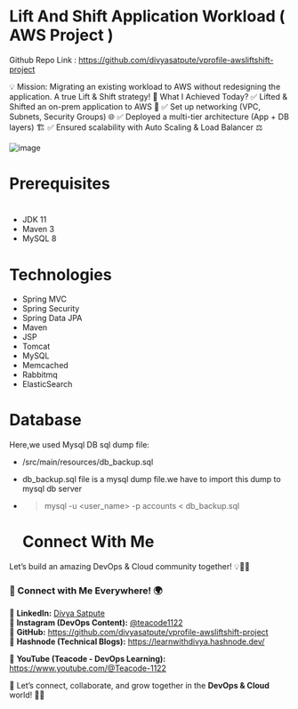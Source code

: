  # Lift And Shift Application Workload ( AWS Project )
Github Repo Link : https://github.com/divyasatpute/vprofile-awsliftshift-project
 

💡 Mission: Migrating an existing workload to AWS without redesigning the application. A true Lift & Shift strategy!
📌 What I Achieved Today?
✅ Lifted & Shifted an on-prem application to AWS 🚀
✅ Set up networking (VPC, Subnets, Security Groups) 🌐
✅ Deployed a multi-tier architecture (App + DB layers) 🏗️
✅ Ensured scalability with Auto Scaling & Load Balancer ⚖️

![image](https://github.com/user-attachments/assets/b7be346b-7900-4ac5-9a1c-1c5288ef13d1)











# Prerequisites
#
- JDK 11 
- Maven 3 
- MySQL 8

# Technologies 
- Spring MVC
- Spring Security
- Spring Data JPA
- Maven
- JSP
- Tomcat
- MySQL
- Memcached
- Rabbitmq
- ElasticSearch
# Database
Here,we used Mysql DB 
sql dump file:
- /src/main/resources/db_backup.sql
- db_backup.sql file is a mysql dump file.we have to import this dump to mysql db server
- > mysql -u <user_name> -p accounts < db_backup.sql
  
  # Connect With Me
  
Let’s build an amazing DevOps & Cloud community together! 💡👩‍💻
### **🔗 Connect with Me Everywhere! 🌍**  

📌 **LinkedIn:** [Divya Satpute](https://www.linkedin.com/in/divya-satpute-68666a300/)  
📌 **Instagram (DevOps Content):** [@teacode1122](https://www.instagram.com/teacode1122/)  
📌 **GitHub:** https://github.com/divyasatpute/vprofile-awsliftshift-project  
📌 **Hashnode (Technical Blogs):** https://learnwithdivya.hashnode.dev/ 

📌 **YouTube (Teacode - DevOps Learning):** https://www.youtube.com/@Teacode-1122

💬 Let’s connect, collaborate, and grow together in the **DevOps & Cloud** world! 🚀✨  




